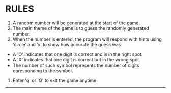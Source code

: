 # RULES

1. A random number will be generated at the start of the game.
1. The main theme of the game is to guess the randomly generated number.
1. When the number is entered, the program will respond with hints using ‘circle’ and
‘x’ to show how accurate the guess was
- A \'O\' indicates that one digit is correct and is in the right spot.
- A \'X\' indicates that one digit is correct but in the wrong spot.
- The number of such symbol represents the number of digits coresponding to the symbol.
1. Enter \'q\' or \'Q\' to exit the game anytime.
--- 